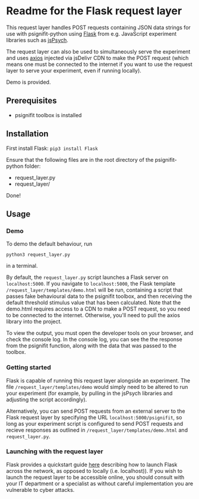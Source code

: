 # Readme for the Flask request layer

This request layer handles POST requests containing JSON data strings for use with psignifit-python using [Flask](https://flask.palletsprojects.com) from  e.g. JavaScript experiment libraries such as [jsPsych](https://www.jspsych.org).

The request layer can also be used to simultaneously serve the experiment and uses [axios](https://github.com/axios/axios) injected via jsDelivr CDN to make the POST request (which means one must be connected to the internet if you want to use the request layer to serve your experiment, even if running locally).

Demo is provided.

## Prerequisites

- psignifit toolbox is installed

## Installation

First install Flask:
`pip3 install Flask`

Ensure that the following files are in the root directory of the psignifit-python folder:
- request_layer.py
- request_layer/

Done!

## Usage

### Demo

To demo the default behaviour, run

`python3 request_layer.py`

in a terminal.

By default, the `request_layer.py` script launches a Flask server on `localhost:5000`. If you navigate to `localhost:5000`, the Flask template `/request_layer/templates/demo.html` will be run, containing a script that passes fake behavioural data to the psignifit toolbox, and then receiving the default threshold stimulus value that has been calculated. Note that the demo.html requires access to a CDN to make a POST request, so you need to be connected to the internet. Otherwise, you'll need to pull the axios library into the project.

To view the output, you must open the developer tools on your browser, and check the console log. In the console log, you can see the the response from the psignifit function, along with the data that was passed to the toolbox.

### Getting started

Flask is capable of running this request layer alongside an experiment. The file `/request_layer/templates/demo` would simply need to be altered to run your experiment (for example, by pulling in the jsPsych libraries and adjusting the script accordingly).

Alternatively, you can send POST requests from an external server to the Flask request layer by specifying the URL `localhost:5000/psignifit`, so long as your experiment script is configured to send POST requests and recieve responses as outlined in `/request_layer/templates/demo.html` and `request_layer.py`.

### Launching with the request layer

Flask provides a quickstart guide [here](https://flask.palletsprojects.com/en/1.1.x/quickstart/#) describing how to launch Flask across the network, as opposed to locally (i.e. localhost)). If you wish to launch the request layer to be accessible online, you should consult with your IT department or a specialist as without careful implementation you are vulnerable to cyber attacks.
